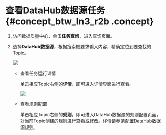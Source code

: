 # 查看DataHub数据源任务 {#concept_btw_ln3_r2b .concept}

1.  访问数据质量中心，单击**任务查询**，进入查询页面。
2.  选择**DataHub数据源**，根据搜索框要求输入内容，精确定位到要查找的Topic。

    ![](http://static-aliyun-doc.oss-cn-hangzhou.aliyuncs.com/assets/img/16398/15367420458822_zh-CN.png)

    -   查看任务运行详情

        单击相应Topic右侧的**详情**，即可进入详情界面进行查看。

        ![](http://static-aliyun-doc.oss-cn-hangzhou.aliyuncs.com/assets/img/16398/15367420458823_zh-CN.png)

    -   查看规则配置

        单击相应Topic右侧的**规则**，即可进入DataHub数据源的规则配置页面，对当前Topic创建的规则进行查看或修改。详情请参见[配置DataHub数据源规则](intl.zh-CN/使用指南/数据质量/规则配置/配置DataHub数据源规则.md#)。


